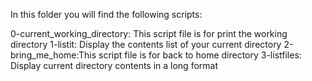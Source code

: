 In this folder you will find the following scripts:

0-current_working_directory: This script file is for print the working directory
1-listit: Display the contents list of your current directory
2-bring_me_home:This script file is for back to home directory
3-listfiles: Display current directory contents in a long format
